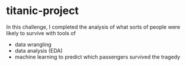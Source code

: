 # titanic-project

In this challenge, I completed the analysis of what sorts of people were likely to survive with tools of 
<ul>
<li>data wrangling</li> 
<li>data analysis (EDA)</li>
<li>machine learning to predict which passengers survived the tragedy</li>
</ul>
